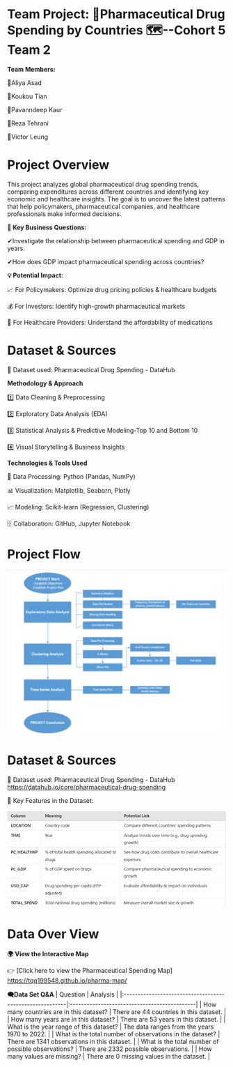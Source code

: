 
# Team Project: 🏥Pharmaceutical Drug Spending by Countries 🗺--Cohort 5 Team 2

**Team Members:** 

💯Aliya Asad

💯Koukou Tian

💯Pavanndeep Kaur

💯Reza Tehrani

💯Victor Leung

# **Project Overview**

This project analyzes global pharmaceutical drug spending trends, comparing expenditures across different countries and identifying key economic and healthcare insights. The goal is to uncover the latest patterns that help policymakers, pharmaceutical companies, and healthcare professionals make informed decisions.

**🔎 Key Business Questions:**

✔Investigate the relationship between pharmaceutical spending and GDP in years. 

✔How does GDP impact pharmaceutical spending across countries? 

**💡 Potential Impact:**

 📈 For Policymakers: Optimize drug pricing policies & healthcare budgets
 
 💰 For Investors: Identify high-growth pharmaceutical markets
 
 🏥 For Healthcare Providers: Understand the affordability of medications

# **Dataset & Sources**

🔗 Dataset used: Pharmaceutical Drug Spending - DataHub

**Methodology & Approach**

1️⃣ Data Cleaning & Preprocessing


2️⃣ Exploratory Data Analysis (EDA)


3️⃣ Statistical Analysis & Predictive Modeling-Top 10 and Bottom 10


4️⃣ Visual Storytelling & Business Insights


**Technologies & Tools Used**

🚀 Data Processing: Python (Pandas, NumPy)

 📊 Visualization: Matplotlib, Seaborn, Plotly
 
 📈 Modeling: Scikit-learn (Regression, Clustering)
 
 🗄 Collaboration: GitHub, Jupyter Notebook


# **Project Flow**
 ![alt text](https://github.com/tqq199548/Team-2-Cohort-5/blob/3d42a8f1c6b6f83a6e8a16e9bbfea1e5296988ca/Backup-Pictures/image.png)


# **Dataset & Sources**

🔗 Dataset used: Pharmaceutical Drug Spending - DataHub https://datahub.io/core/pharmaceutical-drug-spending

📌 Key Features in the Dataset:

![alt text](https://github.com/tqq199548/Team-2-Cohort-5/blob/3d42a8f1c6b6f83a6e8a16e9bbfea1e5296988ca/Backup-Pictures/image-1.png)


# **Data Over View**

**🌍 View the Interactive Map**

👉 [Click here to view the Pharmaceutical Spending Map] https://tqq199548.github.io/pharma-map/

**🗨Data Set Q&A**
| Question                                                 | Analysis                                     |
|:---------------------------------------------------------|:---------------------------------------------|
| How many countries are in this dataset?                  | There are 44 countries in this dataset.      |
| How many years are in this dataset?                      | There are 53 years in this dataset.          |
| What is the year range of this dataset?                  | The data ranges from the years 1970 to 2022. |
| What is the total number of observations in the dataset? | There are 1341 observations in this dataset. |
| What is the total number of possible observations?       | There are 2332 possible observations.        |
| How many values are missing?                             | There are 0 missing values in the dataset.   |


